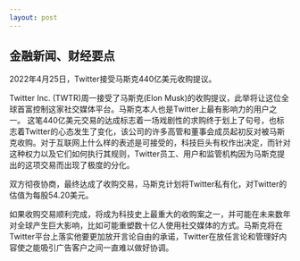 ```yaml
---
layout: post
---
```


## 金融新闻、财经要点

2022年4月25日，Twitter接受马斯克440亿美元收购提议。
         
 
Twitter Inc. (TWTR)周一接受了马斯克(Elon Musk)的收购提议，此举将让这位全球首富控制这家社交媒体平台。马斯克本人也是Twitter上最有影响力的用户之一。
这笔440亿美元交易的达成标志着一场戏剧性的求购终于划上了句号，也标志着Twitter的心态发生了变化，该公司的许多高管和董事会成员起初反对被马斯克收购。对于互联网上什么样的表述是可接受的，科技巨头有权作出决定，而针对这种权力以及它们如何执行其规则，Twitter员工、用户和监管机构因为马斯克提出的这项交易而出现了极度的分化。      

双方彻夜协商，最终达成了收购交易，马斯克计划将Twitter私有化，对Twitter的估值为每股54.20美元。     

如果收购交易顺利完成，将成为科技史上最重大的收购案之一，并可能在未来数年对全球产生巨大影响，比如可能重塑数十亿人使用社交媒体的方式。马斯克将在Twitter平台上落实他要更加放开言论自由的承诺，Twitter在放任言论和管理好内容使之能吸引广告客户之间一直难以做好协调。
